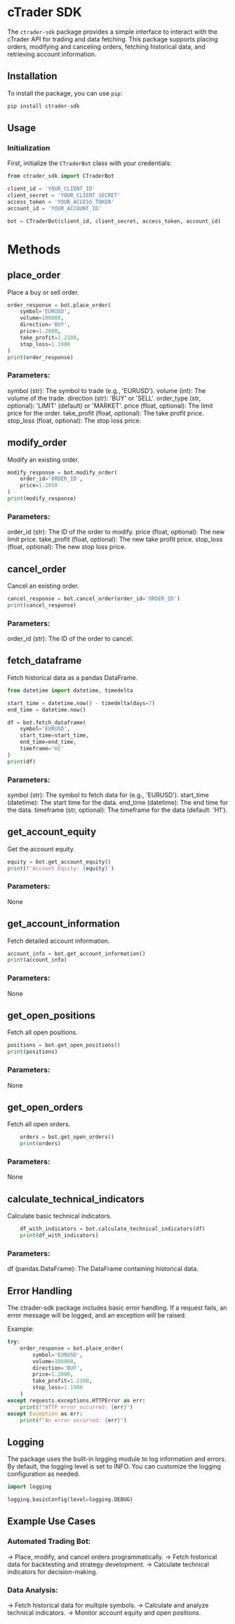 # cTrader SDK

The `ctrader-sdk` package provides a simple interface to interact with the cTrader API for trading and data fetching. This package supports placing orders, modifying and canceling orders, fetching historical data, and retrieving account information.

## Installation

To install the package, you can use `pip`:

```bash
pip install ctrader-sdk
```

## Usage

### Initialization

First, initialize the `CTraderBot` class with your credentials:

```python
from ctrader_sdk import CTraderBot

client_id = 'YOUR_CLIENT_ID'
client_secret = 'YOUR_CLIENT_SECRET'
access_token = 'YOUR_ACCESS_TOKEN'
account_id = 'YOUR_ACCOUNT_ID'

bot = CTraderBot(client_id, client_secret, access_token, account_id)
```

# Methods

## place_order

Place a buy or sell order.

```python
order_response = bot.place_order(
    symbol='EURUSD',
    volume=100000,
    direction='BUY',
    price=1.2000,
    take_profit=1.2100,
    stop_loss=1.1900
)
print(order_response)
```

### Parameters:

symbol (str): The symbol to trade (e.g., 'EURUSD').
volume (int): The volume of the trade.
direction (str): 'BUY' or 'SELL'.
order_type (str, optional): 'LIMIT' (default) or 'MARKET'.
price (float, optional): The limit price for the order.
take_profit (float, optional): The take profit price.
stop_loss (float, optional): The stop loss price.

## modify_order

Modify an existing order.

```python
modify_response = bot.modify_order(
    order_id='ORDER_ID',
    price=1.2050
)
print(modify_response)
```

### Parameters:

order_id (str): The ID of the order to modify.
price (float, optional): The new limit price.
take_profit (float, optional): The new take profit price.
stop_loss (float, optional): The new stop loss price.

## cancel_order

Cancel an existing order.

```python
cancel_response = bot.cancel_order(order_id='ORDER_ID')
print(cancel_response)
```

### Parameters:

order_id (str): The ID of the order to cancel.

## fetch_dataframe

Fetch historical data as a pandas DataFrame.

```python
from datetime import datetime, timedelta

start_time = datetime.now() - timedelta(days=7)
end_time = datetime.now()

df = bot.fetch_dataframe(
    symbol='EURUSD',
    start_time=start_time,
    end_time=end_time,
    timeframe='H1'
)
print(df)
```

### Parameters:

symbol (str): The symbol to fetch data for (e.g., 'EURUSD').
start_time (datetime): The start time for the data.
end_time (datetime): The end time for the data.
timeframe (str, optional): The timeframe for the data (default: 'H1').

## get_account_equity

Get the account equity.

```python
equity = bot.get_account_equity()
print(f'Account Equity: {equity}')
```

### Parameters:

None

## get_account_information

Fetch detailed account information.

```python
account_info = bot.get_account_information()
print(account_info)
```

### Parameters:

None

## get_open_positions

Fetch all open positions.

```python
positions = bot.get_open_positions()
print(positions)
```

### Parameters:

None

## get_open_orders

Fetch all open orders.

```python
    orders = bot.get_open_orders()
    print(orders)
```

### Parameters:

None

## calculate_technical_indicators

Calculate basic technical indicators.

```python
    df_with_indicators = bot.calculate_technical_indicators(df)
    print(df_with_indicators)
```

### Parameters:

df (pandas.DataFrame): The DataFrame containing historical data.

## Error Handling

The ctrader-sdk package includes basic error handling. If a request fails, an error message will be logged, and an exception will be raised.

Example:

```python
try:
    order_response = bot.place_order(
        symbol='EURUSD',
        volume=100000,
        direction='BUY',
        price=1.2000,
        take_profit=1.2100,
        stop_loss=1.1900
    )
except requests.exceptions.HTTPError as err:
    print(f"HTTP error occurred: {err}")
except Exception as err:
    print(f"An error occurred: {err}")
```

## Logging

The package uses the built-in logging module to log information and errors. By default, the logging level is set to INFO. You can customize the logging configuration as needed.

```python
import logging

logging.basicConfig(level=logging.DEBUG)
```

## Example Use Cases

### Automated Trading Bot:

-> Place, modify, and cancel orders programmatically.
-> Fetch historical data for backtesting and strategy development.
-> Calculate technical indicators for decision-making.

### Data Analysis:

-> Fetch historical data for multiple symbols.
-> Calculate and analyze technical indicators.
-> Monitor account equity and open positions.
